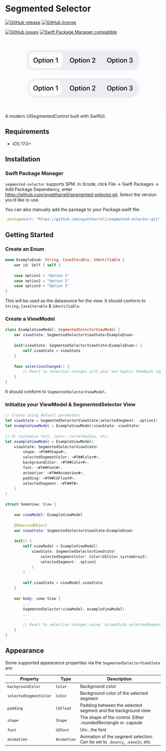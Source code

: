 # Segmented Selector
[![GitHub release](https://img.shields.io/github/release/wyattharrell/segmented-selector.svg)](https://github.com/wyattharrell/segmented-selector/releases)
[![GitHub license](https://img.shields.io/badge/license-MIT-blue.svg)](https://raw.githubusercontent.com/wyattharrell/segmented-selector/master/LICENSE)

[![GitHub issues](https://img.shields.io/github/issues-raw/wyattharrell/segmented-selector.svg)](https://github.com/wyattharrell/segmented-selector/issues) [![Swift Package Manager compatible](https://img.shields.io/badge/swift%20package%20manager-compatible-green)](https://swift.org/package-manager/)


![Segmented Select Gif](https://raw.githubusercontent.com/wyattharrell/segmented-selector/refs/heads/main/segmented-selector.gif)

A modern UISegmentedControl built with SwiftUI.

## Requirements

- iOS 17.0+

## Installation

### Swift Package Manager

`segmented-selector` supports SPM. In Xcode, click File -> Swift Packages -> Add Package Dependency, enter https://github.com/wyattharrell/segmented-selector.git. Select the version you’d like to use.

You can also manually add the package to your Package.swift file:
```ruby
.package(url: "https://github.com/wyattharrell/segmented-selector.git", from: "1.0.0")
```

## Getting Started

### Create an Enum

```swift
enum ExampleEnum: String, CaseIterable, Identifiable {
    var id: Self { self }

    case option1 = "Option 1"
    case option2 = "Option 2"
    case option3 = "Option 3"
}

```
This will be used as the datasource for the view. It should conform to `String`, `CaseIterable` & `Identifiable`.

### Create a ViewModel

```swift
class ExampleViewModel: SegmentedSelectorViewModel {
    var viewState: SegmentedSelectorViewState<ExampleEnum>

    init(viewState: SegmentedSelectorViewState<ExampleEnum>) {
        self.viewState = viewState
    }

    func selectionChanged() {
        // React to selection changes with your own haptic feedback implementation
    }
}
```
It should conform to `SegmentedSelectorViewModel`.

### Initialize your ViewModel & SegmentedSelector View

```swift
// Create using default parameters
let viewState = SegmentedSelectorViewState(selectedSegment: .option1)
let exampleViewModel = ExampleViewModel(viewState: viewState)

// Or customize font, color, cornerRadius, etc.
let exampleViewModel = ExampleViewModel(
    viewState: SegmentedSelectorViewState(
        shape: <#T##Shape#>,
        selectedSegmentColor: <#T##Color#>,
        backgroundColor: <#T##Color#>,
        font: <#T##Font#>,
        animation: <#T##Animation#>,
        padding: <#T##CGFloat#>,
        selectedSegment: <#T##T#>
    )
)

struct SomeView: View {

    var viewModel: ExampleViewModel

    @ObservedObject
    var viewState: SegmentedSelectorViewState<ExampleEnum>

    init() {
    	self.viewModel = ExampleViewModel(
            viewState: SegmentedSelectorViewState(
                selectedSegmentColor: Color(UIColor.systemGray5),
                selectedSegment: .option1
            )
        )

        self.viewState = viewModel.viewState
    }

    var body: some View {
        ...
        SegmentedSelector(viewModel: exampleViewModel)
        ...

        // React to selection changes using `$viewState.selectedSegment`
    }
}
```

## Appearance

Some supported appearance properties via the `SegmentedSelectorViewState` are:

| Property | Type | Description |
|---|---|---|
| `backgroundColor` | `Color` | Background color |
| `selectedSegmentColor` | `Color` | Background color of the selected segment |
| `padding` | `CGFloat` | Padding between the selected segment and the background view |
| `shape` | `Shape` | The shape of the control. Either .roundedRectangle or .capsule |
| `font` | `UIFont` | Um.. the font |
| `animation` | `Animation` | Animation of the segment selection. Can be set to `.bouncy`, `.easeIn`, etc. |

